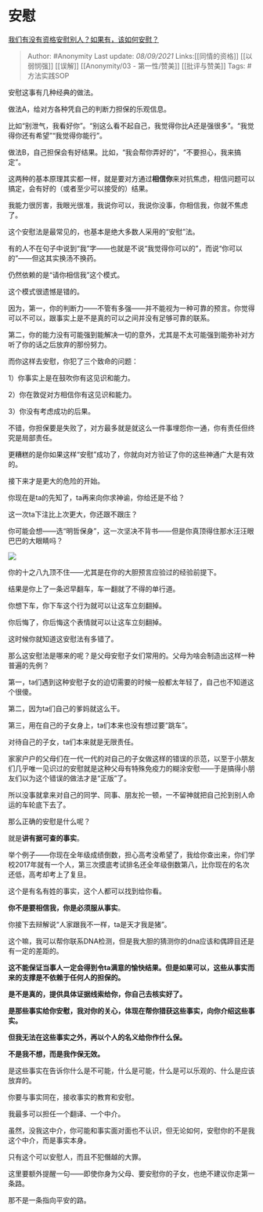 # 安慰
[我们有没有资格安慰别人？如果有，该如何安慰？](https://www.zhihu.com/question/484883057/answer/2104662616)

> Author: #Anonymity
> Last update: *08/09/2021*
> Links:[[同情的资格]] [[以弱悯强]] [[误解]] [[Anonymity/03 - 第一性/赞美]] [[批评与赞美]]
> Tags: #方法实践SOP

安慰这事有几种经典的做法。

做法A，给对方各种凭自己的判断力担保的乐观信息。

比如“别泄气，我看好你”。“别这么看不起自己，我觉得你比A还是强很多”。“我觉得你还有希望”“我觉得你能行”。

做法B，自己担保会有好结果。比如，“我会帮你弄好的”，“不要担心，我来搞定”。

这两种的基本原理其实都一样，就是要对方通过**相信你**来对抗焦虑，相信问题可以搞定，会有好的（或者至少可以接受的）结果。

我能力很厉害，我眼光很准，我说你可以，我说你没事，你相信我，你就不焦虑了。

这个安慰法是最常见的，也基本是绝大多数人采用的“安慰”法。

有的人不在句子中说到“我”字——也就是不说“我觉得你可以的”，而说“你可以的”——但这其实换汤不换药。

仍然依赖的是“请你相信我”这个模式。

这个模式很遗憾是错的。

因为，第一，你的判断力——不管有多强——并不能视为一种可靠的预言。你觉得可以不可以，跟事实上是不是真的可以之间并没有足够可靠的联系。

第二，你的能力没有可能强到能解决一切的意外，尤其是不太可能强到能弥补对方听了你的话之后放弃的那份努力。

而你这样去安慰，你犯了三个致命的问题：

1）你事实上是在鼓吹你有这见识和能力。

2）你在敦促对方相信你有这见识和能力。

3）你没有考虑成功的后果。

不错，你担保要是失败了，对方最多就是就这么一件事埋怨你一通，你有责任但终究是局部责任。

更糟糕的是你如果这样“安慰”成功了，你就向对方验证了你的这些神通广大是有效的。

接下来才是更大的危险的开始。

你现在是ta的先知了，ta再来向你求神谕，你给还是不给？

这一次ta下注比上次更大，你还跟不跟庄？

你可能会想——选“明哲保身”，这一次坚决不背书——但是你真顶得住那水汪汪眼巴巴的大眼睛吗？

![](https://pica.zhimg.com/50/v2-d8888ace9657a6b490fcfd5dadea43e9_720w.jpg?source=1940ef5c)

你的十之八九顶不住——尤其是在你的大胆预言应验过的经验前提下。

结果是你上了一条迟早翻车，车一翻就了不得的单行道。

你想下车，你下车这个行为就可以让这车立刻翻掉。

你后悔了，你后悔这个表情就可以让这车立刻翻掉。

这时候你就知道这安慰法有多错了。

那么这安慰法是哪来的呢？是父母安慰子女们常用的。父母为啥会制造出这样一种普遍的先例？

第一，ta们遇到这种安慰子女的迫切需要的时候一般都太年轻了，自己也不知道这个很傻。

第二，因为ta们自己的爹妈就这么干。

第三，用在自己的子女身上，ta们本来也没有想过要“跳车”。

对待自己的子女，ta们本来就是无限责任。

家家户户的父母们在一代一代的对自己的子女做这样的错误的示范，以至于小朋友们几乎唯一见识过的安慰就是这种父母有特殊免疫力的糊涂安慰——于是搞得小朋友们以为这个错误的做法才是“正版”了。

所以没事就拿来对自己的同学、同事、朋友抡一顿，一不留神就把自己抡到别人命运的车轮底下去了。

那么正确的安慰是什么呢？

就是**讲有据可查的事实**。

举个例子——你现在全年级成绩倒数，担心高考没希望了，我给你查出来，你们学校2017年就有一个人，第三次摸底考试排名还全年级倒数第八，比你现在的名次还低，高考却考上了复旦。

这个是有名有姓的事实，这个人都可以找到给你看。

**你不是要相信我，你是必须服从事实**。

你接下去辩解说“人家跟我不一样，ta是天才我是猪”。

这个嘛，我可以帮你联系DNA检测，但是我大胆的猜测你的dna应该和偶蹄目还是有一定的差距的。

**这不能保证当事人一定会得到令ta满意的愉快结果。但是如果可以，这些从事实而来的支撑是不依赖于任何人的担保的。**

**是不是真的，提供具体证据线索给你，你自己去核实好了。**

**是那些事实给你安慰，我对你的关心，体现在帮你猎获这些事实，向你介绍这些事实。**

**但我无法在这些事实之外，再以个人的名义给你作什么保。**

**不是我不想，而是我作保无效。**

是这些事实在告诉你什么是不可能，什么是可能，什么是可以乐观的、什么是应该放弃的。

你要与事实同在，接收事实的教育和安慰。

我最多可以担任一个翻译、一个中介。

虽然，没我这中介，你可能和事实面对面也不认识，但无论如何，安慰你的不是我这个中介，而是事实本身。

只有这个可以安慰人，而且不犯僭越的大罪。

这里要额外提醒一句——即使你身为父母、要安慰你的子女，也绝不建议你走第一条路。

那不是一条指向平安的路。
